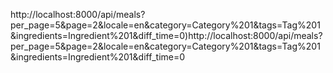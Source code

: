 http://localhost:8000/api/meals?per_page=5&page=2&locale=en&category=Category%201&tags=Tag%201&ingredients=Ingredient%201&diff_time=0)http://localhost:8000/api/meals?per_page=5&page=2&locale=en&category=Category%201&tags=Tag%201&ingredients=Ingredient%201&diff_time=0
